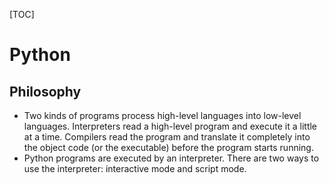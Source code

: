 [TOC]

# Python

## Philosophy
- Two kinds of programs process high-level languages into low-level languages. Interpreters read a high-level program and execute it a little at a time. Compilers read the program and translate it completely into the object code (or the executable) before the program starts running.
- Python programs are executed by an interpreter. There are two ways to use the interpreter: interactive mode and script mode.